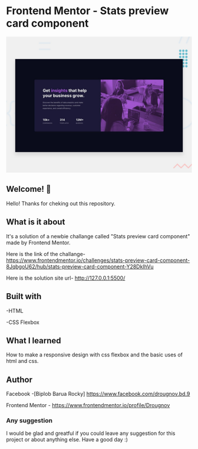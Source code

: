 # Frontend Mentor - Stats preview card component

![Design preview for the Stats preview card component coding challenge](./design/desktop-preview.jpg)

## Welcome! 👋

Hello! Thanks for cheking out this repository.


## What is it about

It's a solution of a newbie challange called "Stats preview card component" made by Frontend Mentor.

Here is the link of the challange-
https://www.frontendmentor.io/challenges/stats-preview-card-component-8JqbgoU62/hub/stats-preview-card-component-Y28DkIhVu

Here is the solution site url-
http://127.0.0.1:5500/


## Built with

-HTML

-CSS Flexbox

## What I learned

How to make a responsive design with css flexbox and the basic uses of html and css.


## Author
Facebook -[Biplob Barua Rocky] https://www.facebook.com/drougnov.bd.9

Frontend Mentor - https://www.frontendmentor.io/profile/Drougnov


### Any suggestion
I would be glad and greatful if you could leave any suggestion for this project or about anything else. Have a good day :)
